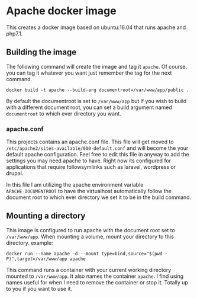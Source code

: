 # Apache docker image

This creates a docker image based on ubuntu:16.04 that runs apache and php7.1.

## Building the image

The following command will create the image and tag it `apache`. Of course, you can tag it whatever you want just remember the tag for the next command.

```
docker build -t apache --build-arg documentroot=/var/www/app/public .
```

By default the documentroot is set to `/var/www/app` but if you wish to build with a different document root, you can set a build argument named `documentroot` to which ever directory you want.

### apache.conf

This projects contains an apache.conf file. This file will get moved to `/etc/apache2/sites-available/000-default.conf` and will become the your default apache configuration. Feel free to edit this file in anyway to add the settings you may need apache to have. Right now its configured for applications that require followsymlinks such as laravel, wordpress or drupal.

In this file I am utilizing the apache environment variable `APACHE_DOCUMENTROOT` to have the virtualhost automatically follow the document root to which ever directory we set it to be in the build command.

## Mounting a directory

This image is configured to run apache with the document root set to `/var/www/app`. When mounting a volume, mount your directory to this directory. example:


```
docker run --name apache -d --mount type=bind,source="$(pwd -P)",target=/var/www/app apache
```

This command runs a container with your current working directory mounted to `/var/www/app`. It also names the container `apache`. I find using names useful for when I need to remove the container or stop it. Totally up to you if you want to use it.

